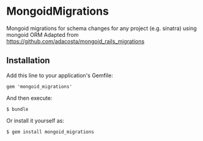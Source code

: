 # MongoidMigrations

Mongoid migrations for schema changes for any project (e.g. sinatra) using mongoid ORM
Adapted from https://github.com/adacosta/mongoid_rails_migrations

## Installation

Add this line to your application's Gemfile:

    gem 'mongoid_migrations'

And then execute:

    $ bundle

Or install it yourself as:

    $ gem install mongoid_migrations

